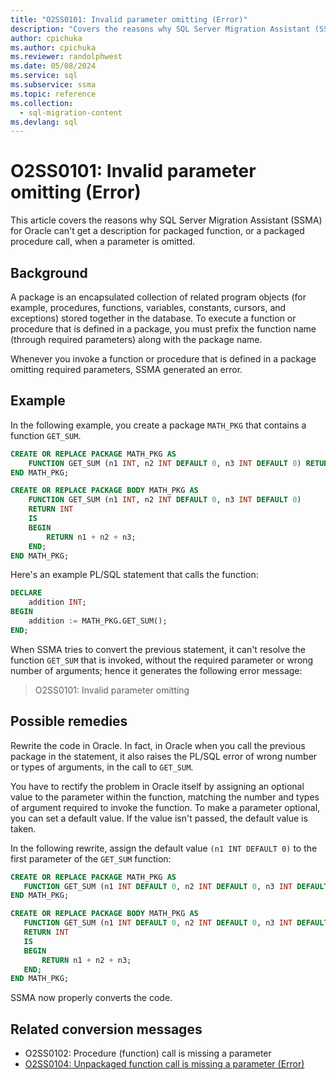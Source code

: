 ```yaml
---
title: "O2SS0101: Invalid parameter omitting (Error)"
description: "Covers the reasons why SQL Server Migration Assistant (SSMA) for Oracle cannot get description for packaged function or a packaged procedure call when a parameter has been omitted."
author: cpichuka
ms.author: cpichuka
ms.reviewer: randolphwest
ms.date: 05/08/2024
ms.service: sql
ms.subservice: ssma
ms.topic: reference
ms.collection:
  - sql-migration-content
ms.devlang: sql
---
```


# O2SS0101: Invalid parameter omitting (Error)

This article covers the reasons why SQL Server Migration Assistant (SSMA) for Oracle can't get a description for packaged function, or a packaged procedure call, when a parameter is omitted.

## Background

A package is an encapsulated collection of related program objects (for example, procedures, functions, variables, constants, cursors, and exceptions) stored together in the database. To execute a function or procedure that is defined in a package, you must prefix the function name (through required parameters) along with the package name.

Whenever you invoke a function or procedure that is defined in a package omitting required parameters, SSMA generated an error.

## Example

In the following example, you create a package `MATH_PKG` that contains a function `GET_SUM`.

```sql
CREATE OR REPLACE PACKAGE MATH_PKG AS
    FUNCTION GET_SUM (n1 INT, n2 INT DEFAULT 0, n3 INT DEFAULT 0) RETURN INT;
END MATH_PKG;

CREATE OR REPLACE PACKAGE BODY MATH_PKG AS
    FUNCTION GET_SUM (n1 INT, n2 INT DEFAULT 0, n3 INT DEFAULT 0)
    RETURN INT
    IS
    BEGIN
        RETURN n1 + n2 + n3;
    END;
END MATH_PKG;
```

Here's an example PL/SQL statement that calls the function:

```sql
DECLARE
    addition INT;
BEGIN
    addition := MATH_PKG.GET_SUM();
END;
```

When SSMA tries to convert the previous statement, it can't resolve the function `GET_SUM` that is invoked, without the required parameter or wrong number of arguments; hence it generates the following error message:

> O2SS0101: Invalid parameter omitting

## Possible remedies

Rewrite the code in Oracle. In fact, in Oracle when you call the previous package in the statement, it also raises the PL/SQL error of wrong number or types of arguments, in the call to `GET_SUM`.

You have to rectify the problem in Oracle itself by assigning an optional value to the parameter within the function, matching the number and types of argument required to invoke the function. To make a parameter optional, you can set a default value. If the value isn't passed, the default value is taken.

In the following rewrite, assign the default value `(n1 INT DEFAULT 0)` to the first parameter of the `GET_SUM` function:

```sql
CREATE OR REPLACE PACKAGE MATH_PKG AS
   FUNCTION GET_SUM (n1 INT DEFAULT 0, n2 INT DEFAULT 0, n3 INT DEFAULT 0) RETURN INT;
END MATH_PKG;

CREATE OR REPLACE PACKAGE BODY MATH_PKG AS
   FUNCTION GET_SUM (n1 INT DEFAULT 0, n2 INT DEFAULT 0, n3 INT DEFAULT 0)
   RETURN INT
   IS
   BEGIN
       RETURN n1 + n2 + n3;
   END;
END MATH_PKG;
```

SSMA now properly converts the code.

## Related conversion messages

- O2SS0102: Procedure (function) call is missing a parameter
- [O2SS0104: Unpackaged function call is missing a parameter (Error)](o2ss0104.md)
